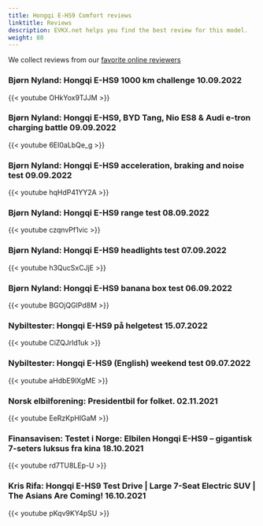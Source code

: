 ```yaml
---
title: Hongqi E-HS9 Comfort reviews
linktitle: Reviews
description: EVKX.net helps you find the best review for this model. 
weight: 80
---
```

We collect reviews from our [favorite online reviewers](/guides/evreviewers/)

### Bjørn Nyland: Hongqi E-HS9 1000 km challenge 10.09.2022

{{< youtube OHkYox9TJJM >}}

### Bjørn Nyland: Hongqi E-HS9, BYD Tang, Nio ES8 & Audi e-tron charging battle 09.09.2022

{{< youtube 6EI0aLbQe_g >}}

### Bjørn Nyland: Hongqi E-HS9 acceleration, braking and noise test 09.09.2022

{{< youtube hqHdP41YY2A >}}

### Bjørn Nyland: Hongqi E-HS9 range test 08.09.2022

{{< youtube czqnvPf1vic >}}

### Bjørn Nyland: Hongqi E-HS9 headlights test 07.09.2022

{{< youtube h3QucSxCJjE >}}

### Bjørn Nyland: Hongqi E-HS9 banana box test 06.09.2022

{{< youtube BGOjQGlPd8M >}}

### Nybiltester: Hongqi E-HS9 på helgetest 15.07.2022

{{< youtube CiZQJrld1uk >}}

### Nybiltester: Hongqi E-HS9 (English) weekend test 09.07.2022

{{< youtube aHdbE9lXgME >}}

### Norsk elbilforening: Presidentbil for folket. 02.11.2021

{{< youtube EeRzKpHlGaM >}}

### Finansavisen: Testet i Norge: Elbilen Hongqi E-HS9 – gigantisk 7-seters luksus fra kina 18.10.2021

{{< youtube rd7TU8LEp-U >}}

### Kris Rifa: Hongqi E-HS9 Test Drive | Large 7-Seat Electric SUV | The Asians Are Coming! 16.10.2021

{{< youtube pKqv9KY4pSU >}}


